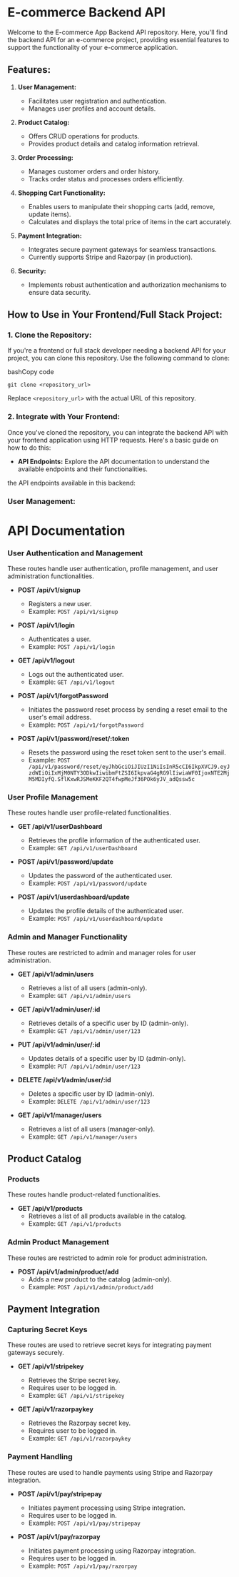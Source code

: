 # E-commerce Backend API

Welcome to the E-commerce App Backend API repository. Here, you'll find the backend API for an e-commerce project, providing essential features to support the functionality of your e-commerce application.

## Features:

1.  **User Management:**

    - Facilitates user registration and authentication.
    - Manages user profiles and account details.

2.  **Product Catalog:**

    - Offers CRUD operations for products.
    - Provides product details and catalog information retrieval.

3.  **Order Processing:**

    - Manages customer orders and order history.
    - Tracks order status and processes orders efficiently.

4.  **Shopping Cart Functionality:**

    - Enables users to manipulate their shopping carts (add, remove, update items).
    - Calculates and displays the total price of items in the cart accurately.

5.  **Payment Integration:**

    - Integrates secure payment gateways for seamless transactions.
    - Currently supports Stripe and Razorpay (in production).

6.  **Security:**

    - Implements robust authentication and authorization mechanisms to ensure data security.

## How to Use in Your Frontend/Full Stack Project:

### 1. Clone the Repository:

If you're a frontend or full stack developer needing a backend API for your project, you can clone this repository. Use the following command to clone:

bashCopy code

`git clone <repository_url>`

Replace `<repository_url>` with the actual URL of this repository.

### 2. Integrate with Your Frontend:

Once you've cloned the repository, you can integrate the backend API with your frontend application using HTTP requests. Here's a basic guide on how to do this:

- **API Endpoints:** Explore the API documentation to understand the available endpoints and their functionalities.

the API endpoints available in this backend:

### User Management:

# API Documentation

### User Authentication and Management

These routes handle user authentication, profile management, and user administration functionalities.

- **POST /api/v1/signup**

  - Registers a new user.
  - Example: `POST /api/v1/signup`

- **POST /api/v1/login**

  - Authenticates a user.
  - Example: `POST /api/v1/login`

- **GET /api/v1/logout**

  - Logs out the authenticated user.
  - Example: `GET /api/v1/logout`

- **POST /api/v1/forgotPassword**

  - Initiates the password reset process by sending a reset email to the user's email address.
  - Example: `POST /api/v1/forgotPassword`

- **POST /api/v1/password/reset/:token**
  - Resets the password using the reset token sent to the user's email.
  - Example: `POST /api/v1/password/reset/eyJhbGciOiJIUzI1NiIsInR5cCI6IkpXVCJ9.eyJzdWIiOiIxMjM0NTY3ODkwIiwibmFtZSI6IkpvaG4gRG9lIiwiaWF0IjoxNTE2MjM5MDIyfQ.SflKxwRJSMeKKF2QT4fwpMeJf36POk6yJV_adQssw5c`

### User Profile Management

These routes handle user profile-related functionalities.

- **GET /api/v1/userDashboard**

  - Retrieves the profile information of the authenticated user.
  - Example: `GET /api/v1/userDashboard`

- **POST /api/v1/password/update**

  - Updates the password of the authenticated user.
  - Example: `POST /api/v1/password/update`

- **POST /api/v1/userdashboard/update**
  - Updates the profile details of the authenticated user.
  - Example: `POST /api/v1/userdashboard/update`

### Admin and Manager Functionality

These routes are restricted to admin and manager roles for user administration.

- **GET /api/v1/admin/users**

  - Retrieves a list of all users (admin-only).
  - Example: `GET /api/v1/admin/users`

- **GET /api/v1/admin/user/:id**

  - Retrieves details of a specific user by ID (admin-only).
  - Example: `GET /api/v1/admin/user/123`

- **PUT /api/v1/admin/user/:id**

  - Updates details of a specific user by ID (admin-only).
  - Example: `PUT /api/v1/admin/user/123`

- **DELETE /api/v1/admin/user/:id**

  - Deletes a specific user by ID (admin-only).
  - Example: `DELETE /api/v1/admin/user/123`

- **GET /api/v1/manager/users**
  - Retrieves a list of all users (manager-only).
  - Example: `GET /api/v1/manager/users`

## Product Catalog

### Products

These routes handle product-related functionalities.

- **GET /api/v1/products**
  - Retrieves a list of all products available in the catalog.
  - Example: `GET /api/v1/products`

### Admin Product Management

These routes are restricted to admin role for product administration.

- **POST /api/v1/admin/product/add**
  - Adds a new product to the catalog (admin-only).
  - Example: `POST /api/v1/admin/product/add`

## Payment Integration

### Capturing Secret Keys

These routes are used to retrieve secret keys for integrating payment gateways securely.

- **GET /api/v1/stripekey**

  - Retrieves the Stripe secret key.
  - Requires user to be logged in.
  - Example: `GET /api/v1/stripekey`

- **GET /api/v1/razorpaykey**
  - Retrieves the Razorpay secret key.
  - Requires user to be logged in.
  - Example: `GET /api/v1/razorpaykey`

### Payment Handling

These routes are used to handle payments using Stripe and Razorpay integration.

- **POST /api/v1/pay/stripepay**

  - Initiates payment processing using Stripe integration.
  - Requires user to be logged in.
  - Example: `POST /api/v1/pay/stripepay`

- **POST /api/v1/pay/razorpay**
  - Initiates payment processing using Razorpay integration.
  - Requires user to be logged in.
  - Example: `POST /api/v1/pay/razorpay`
